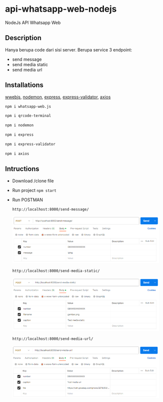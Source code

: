# api-whatsapp-web-nodejs
NodeJs API Whatsapp Web

## Description
Hanya berupa code dari sisi server. Berupa service 3 endpoint:
 - send message
 - send media static
 - send media url

## Installations
[wwebjs](https://wwebjs.dev/), [nodemon](https://www.npmjs.com/package/nodemon), [express](https://www.npmjs.com/package/express), [express-validator](https://www.npmjs.com/package/express-validator), [axios](https://www.npmjs.com/package/axios)
```sh
npm i whatsapp-web.js
```
```sh
npm i qrcode-terminal
```
```sh
npm i nodemon
```
```sh
npm i express
```
```sh
npm i express-validator
```
```sh
npm i axios
```

## Intructions
 - Download /clone file
 - Run project `npm start`
 - Run POSTMAN
   
   ```sh
   http://localhost:8000/send-message/
   ```
   <img src="waweb-api-sendmessage.PNG"/>

   ```sh
   http://localhost:8000/send-media-static/
   ```
   <img src="waweb-api-sendmediafile.PNG"/>

   ```sh
   http://localhost:8000/send-media-url/
   ```
   <img src="waweb-api-sendmediaurl.PNG"/>
